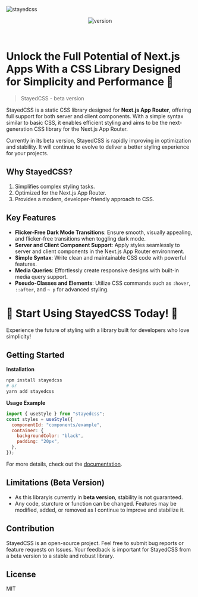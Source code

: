 ![stayedcss](https://img1.daumcdn.net/thumb/R1280x0/?scode=mtistory2&fname=https%3A%2F%2Fblog.kakaocdn.net%2Fdn%2FccWzLp%2FbtsLiB8N2zD%2FzpDz5HKEHjlXrhGlZ4GBJK%2Fimg.png)

<div align="center">

![version](<https://img.shields.io/badge/npm-0.0.2(beta)-blue>)

</div>

<br/>

# Unlock the Full Potential of Next.js Apps With a CSS Library Designed for Simplicity and Performance 🚀


> StayedCSS - beta version

StayedCSS is a static CSS library designed for **Next.js App Router**, offering full support for both server and client components. With a simple syntax similar to basic CSS, it enables efficient styling and aims to be the next-generation CSS library for the Next.js App Router.

Currently in its beta version, StayedCSS is rapidly improving in optimization and stability. It will continue to evolve to deliver a better styling experience for your projects.

## Why StayedCSS?

1. Simplifies complex styling tasks.
2. Optimized for the Next.js App Router.
3. Provides a modern, developer-friendly approach to CSS.

## Key Features

- **Flicker-Free Dark Mode Transitions**: Ensure smooth, visually appealing, and flicker-free transitions when toggling dark mode.
- **Server and Client Component Support**: Apply styles seamlessly to server and client components in the Next.js App Router environment.
- **Simple Syntax**: Write clean and maintainable CSS code with powerful features.
- **Media Queries**: Effortlessly create responsive designs with built-in media query support.
- **Pseudo-Classes and Elements**: Utilize CSS commands such as `:hover`, `::after`, and `~ p` for advanced styling.

 # 🎉 **Start Using StayedCSS Today!** 🎉

Experience the future of styling with a library built for developers who love simplicity! 

## Getting Started

**Installation**

```bash
npm install stayedcss
# or
yarn add stayedcss
```

**Usage Example**

```jsx
import { useStyle } from "stayedcss";
const styles = useStyle({
  componentId: "components/example",
  container: {
    backgroundColor: "black",
    padding: "20px",
  },
});
```

For more details, check out the [documentation](https://stayedcss.vercel.app/docs/getting-started/introduction).

## Limitations (Beta Version)

- As this libraryis currently in **beta version**, stability is not guaranteed.
- Any code, sturcture or function can be changed. Features may be modified, added, or removed as I continue to improve and stabilize it.

## Contribution

StayedCSS is an open-source project. Feel free to submit bug reports or feature requests on Issues. Your feedback is important for StayedCSS from a beta version to a stable and robust library.

## License

MIT
